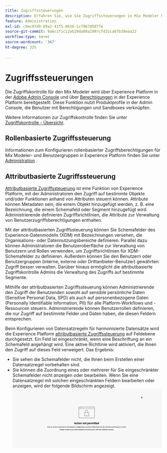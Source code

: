 ```yaml
---
title: Zugriffssteuerungen
description: Erfahren Sie, wie Sie Zugriffssteuerungen in Mix Modeler konfigurieren.
feature: Administration
exl-id: c9ec97d9-b9a2-41f5-8626-1cf967d5d7fe
source-git-commit: 9a6c1f1c12ab29da80a1997cfd31ca07b38eaa22
workflow-type: tm+mt
source-wordcount: '367'
ht-degree: 32%

---
```


# Zugriffssteuerungen

Die Zugriffskontrolle für den Mix Modeler wird über Experience Platform in der [Adobe Admin Console](https://adminconsole.adobe.com/) und über [Berechtigungen](https://experienceleague.adobe.com/en/docs/experience-platform/access-control/home#platform-permissions) in der Experience Platform bereitgestellt. Diese Funktion nutzt Produktprofile in der Admin Console, die Benutzer mit Berechtigungen und Sandboxes verknüpfen.

Weitere Informationen zur Zugriffskontrolle finden Sie unter [Zugriffskontrolle - Übersicht](https://experienceleague.adobe.com/en/docs/experience-platform/access-control/home).

## Rollenbasierte Zugriffssteuerung

Informationen zum Konfigurieren rollenbasierter Zugriffsberechtigungen für Mix Modeler- und Benutzergruppen in Experience Platform finden Sie unter [Administration](../main-guide/administration.md) .

## Attributbasierte Zugriffssteuerung

[Attributbasierte Zugriffssteuerung](https://experienceleague.adobe.com/en/docs/experience-platform/access-control/abac/overview) ist eine Funktion von Experience Platform, mit der Administratoren den Zugriff auf bestimmte Objekte und/oder Funktionen anhand von Attributen steuern können. Attribute können Metadaten sein, die einem Objekt hinzugefügt werden, z. B. eine Bezeichnung, die einem Schemafeld oder Segment hinzugefügt wird. Administrierende definieren Zugriffsrichtlinien, die Attribute zur Verwaltung von Benutzerzugriffsberechtigungen enthalten.

Mit der attributbasierten Zugriffssteuerung können Sie Schemafelder des Experience-Datenmodells (XDM) mit Bezeichnungen versehen, die Organisations- oder Datennutzungsbereiche definieren. Parallel dazu können Administratoren die Benutzeroberfläche zur Verwaltung von Benutzern und Rollen verwenden, um Zugriffsrichtlinien für XDM-Schemafelder zu definieren. Außerdem können Sie den Benutzern oder Benutzergruppen (interne, externe oder Drittanbieter-Benutzer) gewährten Zugriff besser verwalten. Darüber hinaus ermöglicht die attributbasierte Zugriffskontrolle Admins die Verwaltung des Zugriffs auf bestimmte Segmente.

Mithilfe der attributbasierten Zugriffssteuerung können Administrierende den Zugriff der Benutzenden sowohl auf sensible persönliche Daten (Sensitive Personal Data, SPD) als auch auf personenbezogene Daten (Personally Identifiable Information, PII) für alle Platform-Workflows und -Ressourcen steuern. Administrierende können Benutzerrollen definieren, die nur Zugriff auf bestimmte Felder und Daten haben, die diesen Feldern entsprechen.

Beim Konfigurieren von Datensatzregeln für harmonisierte Datensätze wird die Experience Platform [attributbasierte Zugriffssteuerung](https://experienceleague.adobe.com/en/docs/experience-platform/access-control/abac/overview) auf Feldebene durchgesetzt. Ein Feld ist eingeschränkt, wenn eine Beschriftung an ein Schemafeld angehängt wird. Eine aktive Richtlinie wird aktiviert, die Ihnen den Zugriff auf dieses Feld verweigert. Das Ergebnis:

* Sie sehen die Schemafelder nicht, die Ihnen beim Erstellen einer Datensatzregel vorbehalten sind.
* Sie können die Zuordnung eines oder mehrerer für Sie eingeschränkter Schemafelder nicht anzeigen oder bearbeiten. Wenn Sie eine Datensatzregel mit solchen eingeschränkten Feldern bearbeiten oder anzeigen, wird der folgende Bildschirm angezeigt.
  ![Aktion nicht erlaubt](/help/assets/action-not-permitted.png)
